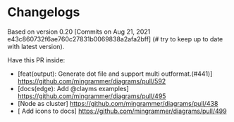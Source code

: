 # Changelogs

 Based on version 0.20  [Commits on Aug 21, 2021 e43c860732f6ae760c27831b0069838a2afa2bff] (# try to keep up to date with latest version).

 Have this PR inside:

- [feat(output): Generate dot file and support multi outformat.(#441)] https://github.com/mingrammer/diagrams/pull/592
- [docs(edge): Add @clayms examples] https://github.com/mingrammer/diagrams/pull/495
- [Node as cluster] https://github.com/mingrammer/diagrams/pull/438
- [ Add icons to docs] https://github.com/mingrammer/diagrams/pull/499
